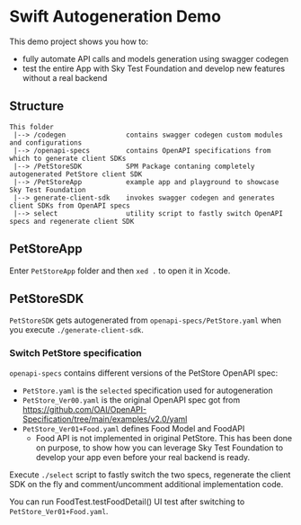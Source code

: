 # Swift Autogeneration Demo
This demo project shows you how to:
- fully automate API calls and models generation using swagger codegen
- test the entire App with Sky Test Foundation and develop new features without a real backend

## Structure
```
This folder
 |--> /codegen               contains swagger codegen custom modules and configurations
 |--> /openapi-specs         contains OpenAPI specifications from which to generate client SDKs
 |--> /PetStoreSDK           SPM Package contaning completely autogenerated PetStore client SDK
 |--> /PetStoreApp           example app and playground to showcase Sky Test Foundation
 |--> generate-client-sdk    invokes swagger codegen and generates client SDKs from OpenAPI specs
 |--> select                 utility script to fastly switch OpenAPI specs and regenerate client SDK
```

## PetStoreApp
Enter `PetStoreApp` folder and then `xed .` to open it in Xcode.

## PetStoreSDK
`PetStoreSDK` gets autogenerated from `openapi-specs/PetStore.yaml` when you execute `./generate-client-sdk`.

### Switch PetStore specification
`openapi-specs` contains different versions of the PetStore OpenAPI spec:

- `PetStore.yaml` is the `selected` specification used for autogeneration
- `PetStore_Ver00.yaml` is the original OpenAPI spec got from https://github.com/OAI/OpenAPI-Specification/tree/main/examples/v2.0/yaml
- `PetStore_Ver01+Food.yaml` defines Food Model and FoodAPI
  - Food API is not implemented in original PetStore. This has been done on purpose, to show how you can leverage Sky Test Foundation to develop your app even before your real backend is ready.

Execute `./select` script to fastly switch the two specs, regenerate the client SDK on the fly and comment/uncomment additional implementation code.

You can run FoodTest.testFoodDetail() UI test after switching to `PetStore_Ver01+Food.yaml`.
